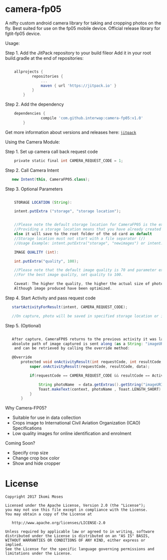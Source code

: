 # camera-fp05
A nifty custom android camera library for taking and cropping photos on the fly. Best suited for use on the fp05 mobile device.
Official release library for fgtit-fp05 device.

Usage:

Step 1. Add the JitPack repository to your build fileor
Add it in your root build.gradle at the end of repositories:

```gradle

    allprojects {
    		repositories {
    			...
    			maven { url 'https://jitpack.io' }
    		}
    	}

 ```

Step 2. Add the dependency
```gradle
    dependencies {
    	        compile 'com.github.interwap:camera-fp05:v1.0'
    	}
 ```

Get more information about versions and releases here: [`jitpack`](https://jitpack.io/#interwap/camera-fp05/v1.0)



Using the Camera Module:

Step 1. Set up camera call back request code

```gradle
    private static final int CAMERA_REQUEST_CODE = 1;
 ```

Step 2. Call Camera Intent

```gradle
   new Intent(this, CameraFP05.class);
 ```

 Step 3. Optional Parameters

 ```gradle

     STORAGE LOCATION (String):

     intent.putExtra ("storage", "storage location");


     //Please note the default storage location for CameraFP05 is the external storage.
     //Providing a storage location means that you have already created a folder or folders in your sd card
     else it will save to the root folder of the sd card as default
     //Storage location must not start with a file separator (/)
     //Usage Example: intent.putExtra("storage", "newimages") or intent.putExtra("storage", "newimages/today");

     IMAGE QUALITY (int):

     int.putExtra("quality", 100);

     //Please note that the default image quality is 70 and parameter expects integer
     //For the best image quality, set quality to 100.

     Caveat: The higher the quality, the higher the actual size of photo on device.
     Although image produced have been optimized.

  ```

 Step 4. Start Activity and pass request code
 ```gradle
    startActivityForResult(intent, CAMERA_REQUEST_CODE);

    //On capture, photo will be saved in specified storage location or in the root of your external storage if non was specified

  ```

 Step 5. (Optional)
  ```gradle

     After capture, CameraFP05 returns to the previous activity it was launched from. Optionally,
     absolute path of image captured is sent along (as a String: "imageURI")
      and can be retrieved by calling the override method:

     @Override
         protected void onActivityResult(int requestCode, int resultCode, Intent data) {
             super.onActivityResult(requestCode, resultCode, data);

             if(requestCode == CAMERA_REQUEST_CODE && resultCode == Activity.RESULT_OK){

                 String photoName  = data.getExtras().getString("imageURI");
                 Toast.makeText(context, photoName , Toast.LENGTH_SHORT).show();
             }
         }

   ```

  Why Camera-FP05?
  - Suitable for use in data collection
  - Crops image to International Civil Aviation Organization (ICAO) Specifications
  - Low quality images for online identification and enrolment

  Coming Soon?
  - Specify crop size
  - Change crop box color
  - Show and hide cropper

License
=======

    Copyright 2017 Ikomi Moses

    Licensed under the Apache License, Version 2.0 (the "License");
    you may not use this file except in compliance with the License.
    You may obtain a copy of the License at

       http://www.apache.org/licenses/LICENSE-2.0

    Unless required by applicable law or agreed to in writing, software
    distributed under the License is distributed on an "AS IS" BASIS,
    WITHOUT WARRANTIES OR CONDITIONS OF ANY KIND, either express or implied.
    See the License for the specific language governing permissions and
    limitations under the License.

